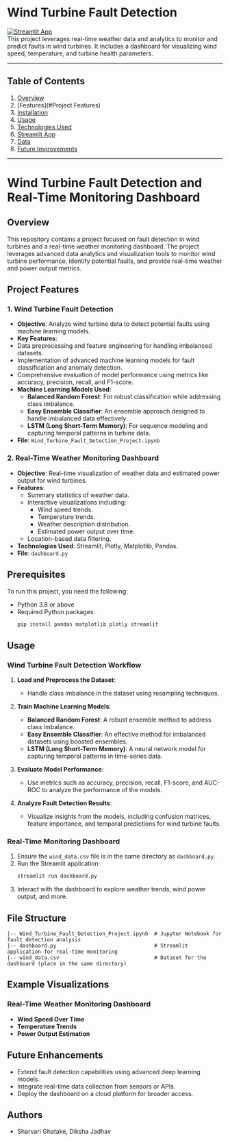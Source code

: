 # **Wind Turbine Fault Detection**

[![Streamlit App](https://img.shields.io/badge/Streamlit-Live_App-orange)](https://your-app-url.streamlit.app)  
This project leverages real-time weather data and analytics to monitor and predict faults in wind turbines. It includes a dashboard for visualizing wind speed, temperature, and turbine health parameters.

---

## **Table of Contents**
1. [Overview](#overview)
2. [Features](#Project Features)
3. [Installation](#installation)
4. [Usage](#usage)
5. [Technologies Used](#technologies-used)
6. [Streamlit App](#streamlit-app)
7. [Data](#data)
8. [Future Improvements](#future-improvements)

---

# Wind Turbine Fault Detection and Real-Time Monitoring Dashboard

## Overview
This repository contains a project focused on fault detection in wind turbines and a real-time weather monitoring dashboard. The project leverages advanced data analytics and visualization tools to monitor wind turbine performance, identify potential faults, and provide real-time weather and power output metrics.

## Project Features

### 1. Wind Turbine Fault Detection
- **Objective**: Analyze wind turbine data to detect potential faults using machine learning models.
-  **Key Features**:
  - Data preprocessing and feature engineering for handling imbalanced datasets.
  - Implementation of advanced machine learning models for fault classification and anomaly detection.
  - Comprehensive evaluation of model performance using metrics like accuracy, precision, recall, and F1-score.
- **Machine Learning Models Used**:
  - **Balanced Random Forest**: For robust classification while addressing class imbalance.
  - **Easy Ensemble Classifier**: An ensemble approach designed to handle imbalanced data effectively.
  - **LSTM (Long Short-Term Memory)**: For sequence modeling and capturing temporal patterns in turbine data.
- **File**: `Wind_Turbine_Fault_Detection_Project.ipynb`

### 2. Real-Time Weather Monitoring Dashboard
- **Objective**: Real-time visualization of weather data and estimated power output for wind turbines.
- **Features**:
  - Summary statistics of weather data.
  - Interactive visualizations including:
    - Wind speed trends.
    - Temperature trends.
    - Weather description distribution.
    - Estimated power output over time.
  - Location-based data filtering.
- **Technologies Used**: Streamlit, Plotly, Matplotlib, Pandas.
- **File**: `dashboard.py`

## Prerequisites
To run this project, you need the following:
- Python 3.8 or above
- Required Python packages:
  ```bash
  pip install pandas matplotlib plotly streamlit
  ```

## Usage

### Wind Turbine Fault Detection Workflow

1. **Load and Preprocess the Dataset**:
   - Handle class imbalance in the dataset using resampling techniques.

2. **Train Machine Learning Models**:
   - **Balanced Random Forest**: A robust ensemble method to address class imbalance.
   - **Easy Ensemble Classifier**: An effective method for imbalanced datasets using boosted ensembles.
   - **LSTM (Long Short-Term Memory)**: A neural network model for capturing temporal patterns in time-series data.

3. **Evaluate Model Performance**:
   - Use metrics such as accuracy, precision, recall, F1-score, and AUC-ROC to analyze the performance of the models.

4. **Analyze Fault Detection Results**:
   - Visualize insights from the models, including confusion matrices, feature importance, and temporal predictions for wind turbine faults.


### Real-Time Monitoring Dashboard
1. Ensure the `wind_data.csv` file is in the same directory as `dashboard.py`.
2. Run the Streamlit application:
   ```bash
   streamlit run dashboard.py
   ```
3. Interact with the dashboard to explore weather trends, wind power output, and more.

## File Structure
```
|-- Wind_Turbine_Fault_Detection_Project.ipynb  # Jupyter Notebook for fault detection analysis
|-- dashboard.py                                # Streamlit application for real-time monitoring
|-- wind_data.csv                               # Dataset for the dashboard (place in the same directory)
```

## Example Visualizations
### Real-Time Weather Monitoring Dashboard
- **Wind Speed Over Time**
- **Temperature Trends**
- **Power Output Estimation**

## Future Enhancements
- Extend fault detection capabilities using advanced deep learning models.
- Integrate real-time data collection from sensors or APIs.
- Deploy the dashboard on a cloud platform for broader access.


## Authors
- Sharvari Ghatake, Diksha Jadhav
